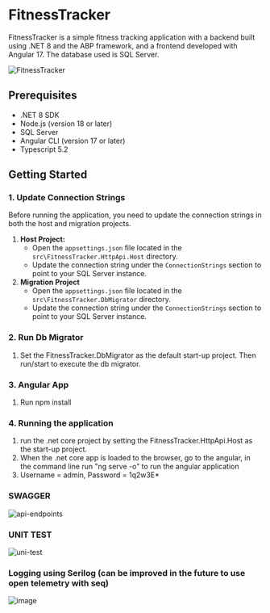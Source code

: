 # FitnessTracker

FitnessTracker is a simple fitness tracking application with a backend built using .NET 8 and the ABP framework, and a frontend developed with Angular 17. The database used is SQL Server.

![FitnessTracker](https://github.com/user-attachments/assets/2c07c104-ecc9-4cb5-a4d1-59e2969c7d75)

## Prerequisites

- .NET 8 SDK
- Node.js (version 18 or later)
- SQL Server
- Angular CLI (version 17 or later)
- Typescript 5.2

## Getting Started

### 1. Update Connection Strings

Before running the application, you need to update the connection strings in both the host and migration projects.

1. **Host Project:**
   - Open the `appsettings.json` file located in the `src\FitnessTracker.HttpApi.Host` directory.
   - Update the connection string under the `ConnectionStrings` section to point to your SQL Server instance.
2. **Migration Project**
    - Open the `appsettings.json` file located in the `src\FitnessTracker.DbMigrator` directory.
   - Update the connection string under the `ConnectionStrings` section to point to your SQL Server instance.

### 2. Run Db Migrator
1. Set the FitnessTracker.DbMigrator as the default start-up project. Then run/start to execute the db migrator.

### 3. Angular App
1. Run npm install

### 4. Running the application
1. run the .net core project by setting the FitnessTracker.HttpApi.Host as the start-up project.
2. When the .net core app is loaded to the browser, go to the angular, in the command line run "ng serve -o" to run the angular application
3. Username = admin, Password = 1q2w3E*
### SWAGGER
![api-endpoints](https://github.com/user-attachments/assets/eea74fe2-4da0-4229-8a25-a4e16e27ede5)

### UNIT TEST
![uni-test](https://github.com/user-attachments/assets/0c9f30de-1218-411d-9e55-7cb9c20d103d)

### Logging using Serilog (can be improved in the future to use open telemetry with seq)
![image](https://github.com/user-attachments/assets/8b6dbfa5-43a2-4c89-8a04-ba70187ac7be)

